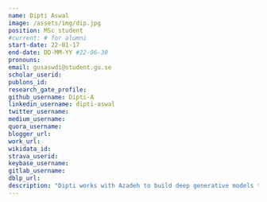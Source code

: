 ```yaml
---
name: Dipti Aswal
image: /assets/img/dip.jpg
position: MSc student
#current: # for alumni
start-date: 22-01-17
end-date: DD-MM-YY #22-06-30  
pronouns: 
email: gusaswdi@student.gu.se
scholar_userid: 
publons_id:
research_gate_profile:
github_username: Dipti-A
linkedin_username: dipti-aswal
twitter_username:
medium_username:
quora_username:
blogger_url:
work_url:
wikidata_id:
strava_userid:
keybase_username:
gitlab_username:
dblp_url:
description: "Dipti works with Azadeh to build deep generative models to accelerate molecular conformer generation by incorporating new Normalizing Flows that respect data topology and are more efficient molecular convolutional models. She is a MSc student in Data Science and AI and is co-supervised by Juan."
---
```

